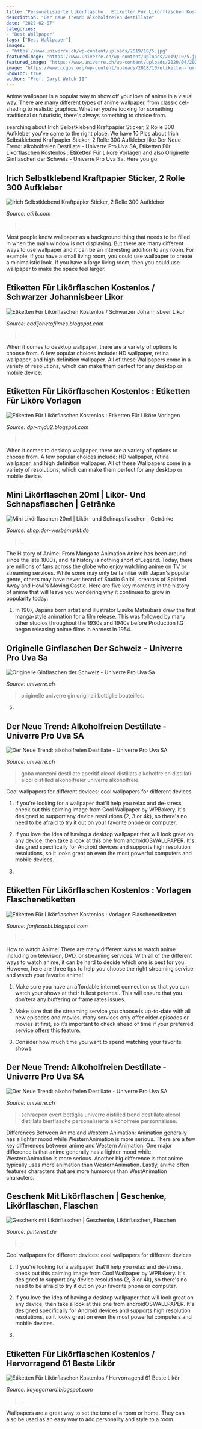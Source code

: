 ```yaml
---
title: "Personalisierte Likörflasche : Etiketten Für Likörflaschen Kostenlos / Schwarzer Johannisbeer Likor"
description: "Der neue trend: alkoholfreien destillate"
date: "2022-02-07"
categories:
- "Best Wallpaper"
tags: ["Best Wallpaper"]
images:
- "https://www.univerre.ch/wp-content/uploads/2019/10/5.jpg"
featuredImage: "https://www.univerre.ch/wp-content/uploads/2019/10/5.jpg"
featured_image: "https://www.univerre.ch/wp-content/uploads/2020/04/20200214-Schraepen-Evert-Seku-1-293x300.jpg"
image: "https://www.ccgps.org/wp-content/uploads/2018/10/etiketten-fur-likore-vorlagen-schon-etiketten-fur-likore-vorlagen-vorlagen-kostenlos-der-etiketten-fur-likore-vorlagen.jpg"
ShowToc: true
author: "Prof. Daryl Welch II"
---
```



Anime wallpaper is a popular way to show off your love of anime in a visual way. There are many different types of anime wallpaper, from classic cel-shading to realistic graphics. Whether you're looking for something traditional or futuristic, there's always something to choice from.

	

		
searching about Irich Selbstklebend Kraftpapier Sticker, 2 Rolle 300 Aufkleber you've came to the right place. We have 10 Pics about Irich Selbstklebend Kraftpapier Sticker, 2 Rolle 300 Aufkleber like Der Neue Trend: alkoholfreien Destillate - Univerre Pro Uva SA, Etiketten Für Likörflaschen Kostenlos : Etiketten Für Liköre Vorlagen and also Originelle Ginflaschen der Schweiz - Univerre Pro Uva Sa. Here you go:
		
    
## Irich Selbstklebend Kraftpapier Sticker, 2 Rolle 300 Aufkleber

<img loading=lazy src="https://atirb.com/wp-content/uploads/2019/08/95235-2.jpg" onerror="this.onerror=null;this.src='https://tse3.mm.bing.net/th?id=OIP.fX8qldsWcq4LK9gWtX7OoQHaHa&amp;pid=15.1';" alt="Irich Selbstklebend Kraftpapier Sticker, 2 Rolle 300 Aufkleber">

_Source: atirb.com_

>. 

	

Most people know wallpaper as a background thing that needs to be filled in when the main window is not displaying. But there are many different ways to use wallpaper and it can be an interesting addition to any room. For example, if you have a small living room, you could use wallpaper to create a minimalistic look. If you have a large living room, then you could use wallpaper to make the space feel larger.

    
## Etiketten Für Likörflaschen Kostenlos / Schwarzer Johannisbeer Likor

<img loading=lazy src="https://i.pinimg.com/736x/e0/52/28/e05228d205d234d12a62067fb01eedd2.jpg" onerror="this.onerror=null;this.src='https://tse2.mm.bing.net/th?id=OIP.6V0UgyufMCEwVlV0gaK6bwHaLH&amp;pid=15.1';" alt="Etiketten Für Likörflaschen Kostenlos / Schwarzer Johannisbeer Likor">

_Source: cadijonetofilmes.blogspot.com_

>. 

	

When it comes to desktop wallpaper, there are a variety of options to choose from. A few popular choices include: HD wallpaper, retina wallpaper, and high definition wallpaper. All of these Wallpapers come in a variety of resolutions, which can make them perfect for any desktop or mobile device. 

    
## Etiketten Für Likörflaschen Kostenlos : Etiketten Für Liköre Vorlagen

<img loading=lazy src="https://www.ccgps.org/wp-content/uploads/2018/10/etiketten-fur-likore-vorlagen-schon-etiketten-fur-likore-vorlagen-vorlagen-kostenlos-der-etiketten-fur-likore-vorlagen.jpg" onerror="this.onerror=null;this.src='https://tse4.mm.bing.net/th?id=OIP._NhFM4uuG_iVFc3k4WCbzAHaHQ&amp;pid=15.1';" alt="Etiketten Für Likörflaschen Kostenlos : Etiketten Für Liköre Vorlagen">

_Source: dpr-mjdu2.blogspot.com_

>. 

	

When it comes to desktop wallpaper, there are a variety of options to choose from. A few popular choices include: HD wallpaper, retina wallpaper, and high definition wallpaper. All of these Wallpapers come in a variety of resolutions, which can make them perfect for any desktop or mobile device. 

    
## Mini Likörflaschen 20ml | Likör- Und Schnapsflaschen | Getränke

<img loading=lazy src="https://shop.der-werbemarkt.de/media/image/52/f5/a5/mini-likoerflaschen-20ml-derwerbemarkt-dw10260-_0_600x600@2x.jpg" onerror="this.onerror=null;this.src='https://tse2.mm.bing.net/th?id=OIP.Qve77nvYfevmS7F-WXzRWAAAAA&amp;pid=15.1';" alt="Mini Likörflaschen 20ml | Likör- und Schnapsflaschen | Getränke">

_Source: shop.der-werbemarkt.de_

>. 

	

The History of Anime: From Manga to Animation
Anime has been around since the late 1800s, and its history is nothing short ofLegend. Today, there are millions of fans across the globe who enjoy watching anime on TV or streaming services. While some may only be familiar with Japan's popular genre, others may have never heard of Studio Ghibli, creators of Spirited Away and Howl's Moving Castle. Here are five key moments in the history of anime that will leave you wondering why it continues to grow in popularity today:
1) In 1907, Japans born artist and illustrator Eisuke Matsubara drew the first manga-style animation for a film release. This was followed by many other studios throughout the 1930s and 1940s before Production I.G began releasing anime films in earnest in 1954.

    
## Originelle Ginflaschen Der Schweiz - Univerre Pro Uva Sa

<img loading=lazy src="https://www.univerre.ch/wp-content/uploads/2019/10/5.jpg" onerror="this.onerror=null;this.src='https://tse2.mm.bing.net/th?id=OIP.pLNZINc2u5_8JIUgtLOxtQHaHa&amp;pid=15.1';" alt="Originelle Ginflaschen der Schweiz - Univerre Pro Uva Sa">

_Source: univerre.ch_

>originelle univerre gin originali bottiglie bouteilles. 

	

5.

    
## Der Neue Trend: Alkoholfreien Destillate - Univerre Pro Uva SA

<img loading=lazy src="https://www.univerre.ch/wp-content/uploads/2020/05/Non-alcoholic-distillated-spirit-Manzoni-Goba-1.jpg" onerror="this.onerror=null;this.src='https://tse3.mm.bing.net/th?id=OIP.PN-O9meDE1_TO2n7P40NeAAAAA&amp;pid=15.1';" alt="Der Neue Trend: alkoholfreien Destillate - Univerre Pro Uva SA">

_Source: univerre.ch_

>goba manzoni destillate aperitif alcool distillats alkoholfreien distillati alcol distilled alkoholfreier univerre alkoholfreie. 

	

Cool wallpapers for different devices:
cool wallpapers for different devices 

1. If you're looking for a wallpaper that'll help you relax and de-stress, check out this calming image from Cool Wallpaper by WPBakery. It's designed to support any device resolutions (2, 3 or 4k), so there's no need to be afraid to try it out on your favorite phone or computer.

2. If you love the idea of having a desktop wallpaper that will look great on any device, then take a look at this one from androidOSWALLPAPER. It's designed specifically for Android devices and supports high resolution resolutions, so it looks great on even the most powerful computers and mobile devices.

3.

    
## Etiketten Für Likörflaschen Kostenlos : Vorlagen Flaschenetiketten

<img loading=lazy src="https://lh5.googleusercontent.com/proxy/KHTfYu0eyFVCNQeoYnDCHsynsxsh7XrwRtFEy8z-dUven1mU-SC6cLGar_zTo2Ra7fstha_eM9OQZ3XIzw-Le3NaMCc27MlIrW0jSaP0bp4eT-6CHjojjyx0_SSYWPYnmmNF4JiSLdVIb8iwAEDws_yHedFHny5QxBG1VAEKautwFpGCzcHWxMn2xwBdUnEw=w1200-h630-p-k-no-nu" onerror="this.onerror=null;this.src='https://tse2.mm.bing.net/th?id=OIP.GcxaImernvC62l3GZxrOuQHaD4&amp;pid=15.1';" alt="Etiketten Für Likörflaschen Kostenlos : Vorlagen Flaschenetiketten">

_Source: fanficdobi.blogspot.com_

>. 

	

How to watch Anime: There are many different ways to watch anime including on television, DVD, or streaming services.
With all of the different ways to watch anime, it can be hard to decide which one is best for you. However, here are three tips to help you choose the right streaming service and watch your favorite anime!
1. Make sure you have an affordable internet connection so that you can watch your shows at their fullest potential. This will ensure that you don’tera any buffering or frame rates issues.

2. Make sure that the streaming service you choose is up-to-date with all new episodes and movies. many services only offer older episodes or movies at first, so it’s important to check ahead of time if your preferred service offers this feature.

3. Consider how much time you want to spend watching your favorite shows.

    
## Der Neue Trend: Alkoholfreien Destillate - Univerre Pro Uva SA

<img loading=lazy src="https://www.univerre.ch/wp-content/uploads/2020/04/20200214-Schraepen-Evert-Seku-1-293x300.jpg" onerror="this.onerror=null;this.src='https://tse3.mm.bing.net/th?id=OIP.L4qjDkjtA7Y0LLPrMrVmAAAAAA&amp;pid=15.1';" alt="Der Neue Trend: alkoholfreien Destillate - Univerre Pro Uva SA">

_Source: univerre.ch_

>schraepen evert bottiglia univerre distilled trend destillate alcool distillats bierflasche personalisierte alkoholfreie personnalisée. 

	

Differences Between Anime and Western Animation: Animation generally has a lighter mood while WesternAnimation is more serious.
There are a few key differences between anime and Western Animation. One major difference is that anime generally has a lighter mood while WesternAnimation is more serious. Another big difference is that anime typically uses more animation than WesternAnimation. Lastly, anime often features characters that are more humorous than WestAnimation characters.

    
## Geschenk Mit Likörflaschen | Geschenke, Likörflaschen, Flaschen

<img loading=lazy src="https://i.pinimg.com/736x/8d/f3/cb/8df3cb0336c149f6a7950c88bbabc976.jpg" onerror="this.onerror=null;this.src='https://tse3.mm.bing.net/th?id=OIP.ACL3WR6AQtDBwxlRsmlcFwHaJ3&amp;pid=15.1';" alt="Geschenk mit Likörflaschen | Geschenke, Likörflaschen, Flaschen">

_Source: pinterest.de_

>. 

	

Cool wallpapers for different devices:
cool wallpapers for different devices 

1. If you're looking for a wallpaper that'll help you relax and de-stress, check out this calming image from Cool Wallpaper by WPBakery. It's designed to support any device resolutions (2, 3 or 4k), so there's no need to be afraid to try it out on your favorite phone or computer.

2. If you love the idea of having a desktop wallpaper that will look great on any device, then take a look at this one from androidOSWALLPAPER. It's designed specifically for Android devices and supports high resolution resolutions, so it looks great on even the most powerful computers and mobile devices.

3.

    
## Etiketten Für Likörflaschen Kostenlos / Hervorragend 61 Beste Likör

<img loading=lazy src="https://lh6.googleusercontent.com/proxy/Y3nTwEJ7VKq3bqlwzyJJtd8gyCcW7ZEBtO_yLWZYWL6Lsi6Axz9ohIjctfSijAf4EOupMtzcxPA8UFzMYxoMDIa59qAkfDGb0C8YvqxnHtgMdsK1PmtA=w1200-h630-p-k-no-nu" onerror="this.onerror=null;this.src='https://tse4.mm.bing.net/th?id=OIP.x8dOn9Qu8Z7wva5ftH4sKQAAAA&amp;pid=15.1';" alt="Etiketten Für Likörflaschen Kostenlos / Hervorragend 61 Beste Likör">

_Source: kayegerrard.blogspot.com_

>. 

	

Wallpapers are a great way to set the tone of a room or home. They can also be used as an easy way to add personality and style to a room.

